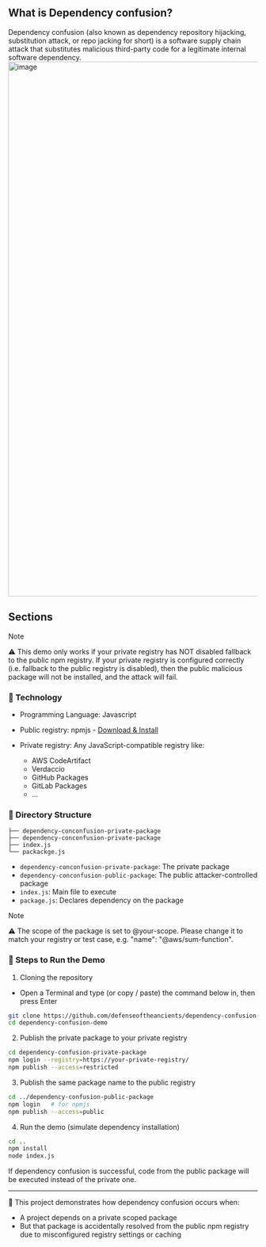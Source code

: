 ## What is Dependency confusion?
Dependency confusion (also known as dependency repository hijacking, substitution attack, or repo jacking for short) is a software supply chain attack that substitutes malicious third-party code for a legitimate internal software dependency.
<img width="1920" height="1080" alt="image" src="https://github.com/user-attachments/assets/4fcab08a-ad28-4ff7-bf83-203efa494f84" />

## Sections
> [!NOTE]
> ⚠️ This demo only works if your private registry has NOT disabled fallback to the public npm registry. If your private registry is configured correctly (i.e. fallback to the public registry is disabled), then the public malicious package will not be installed, and the attack will fail.

### 🧪 Technology
* Programming Language: Javascript
* Public registry: npmjs - [Download & Install](https://docs.npmjs.com/downloading-and-installing-node-js-and-npm)
* Private registry: Any JavaScript-compatible registry like:
  
  * AWS CodeArtifact
  * Verdaccio
  * GitHub Packages
  * GitLab Packages
  * ...
    
### 📁 Directory Structure
```
├── dependency-conconfusion-private-package 
├── dependency-conconfusion-private-package
├── index.js
└── packackge.js
```

* `dependency-conconfusion-private-package`: The private package
* `dependency-conconfusion-public-package`: The public attacker-controlled package
* `index.js`: Main file to execute
* `package.js`: Declares dependency on the package
> [!NOTE]
> ⚠️ The scope of the package is set to @your-scope. Please change it to match your registry or test case, e.g. "name": "@aws/sum-function".


### 🚀 Steps to Run the Demo
1. Cloning the repository
* Open a Terminal and type (or copy / paste) the command below in, then press Enter
```sh
git clone https://github.com/defenseoftheancients/dependency-confusion-demo.git
cd dependency-confusion-demo
```

2. Publish the private package to your private registry
```sh
cd dependency-confusion-private-package
npm login --registry=https://your-private-registry/
npm publish --access=restricted
```
   
3. Publish the same package name to the public registry
```sh
cd ../dependency-confusion-public-package
npm login   # for npmjs
npm publish --access=public
```

4. Run the demo (simulate dependency installation)
```sh
cd ..
npm install
node index.js
```

If dependency confusion is successful, code from the public package will be executed instead of the private one.
<hr>
🎯 This project demonstrates how dependency confusion occurs when:

* A project depends on a private scoped package
* But that package is accidentally resolved from the public npm registry due to misconfigured registry settings or caching
